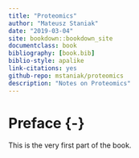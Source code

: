 ```yaml
--- 
title: "Proteomics"
author: "Mateusz Staniak"
date: "2019-03-04"
site: bookdown::bookdown_site
documentclass: book
bibliography: [book.bib]
biblio-style: apalike
link-citations: yes
github-repo: mstaniak/proteomics
description: "Notes on Proteomics"
---
```


# Preface {-}

This is the very first part of the book.
